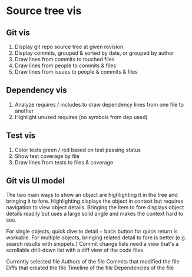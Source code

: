 Source tree vis
===


Git vis
---

1. Display git repo source tree at given revision
2. Display commits, grouped & sorted by date, or grouped by author
3. Draw lines from commits to touched files
4. Draw lines from people to commits & files
5. Draw lines from issues to people & commits & files


Dependency vis
---

1. Analyze requires / includes to draw dependency lines from one file to another
2. Highlight unused requires (no symbols from dep used)


Test vis
---

1. Color tests green / red based on test passing status
2. Show test coverage by file
3. Draw lines from tests to files & coverage


Git vis UI model
---

The two main ways to show an object are highlighting it in the tree and bringing it to fore.
Highlighting displays the object in context but requires navigation to view object details.
Bringing the item to fore displays object details readily but uses a large solid angle and makes the context hard to see.

For single objects, quick dive to detail + back button for quick return is workable.
For multiple objects, bringing related detail to fore is better (e.g. search results with snippets.)
Commit change lists need a view that's a scrollable drill-down list with a diff view of the code files.

Currently selected file
Authors of the file
Commits that modified the file
Diffs that created the file
Timeline of the file
Dependencies of the file
